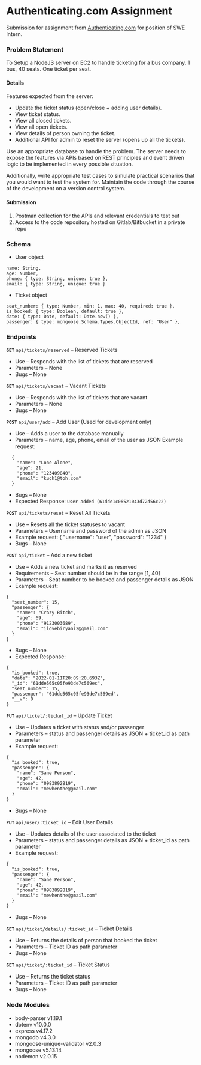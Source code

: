 # Authenticating.com Assignment
Submission for assignment from [Authenticating.com](https://Authentication.com) for position of SWE Intern.

### Problem Statement
To Setup a NodeJS server on EC2 to handle ticketing for a bus company. 1 bus, 40 seats. One ticket per seat.

#### Details
Features expected from the server:
- Update the ticket status (open/close + adding user details).
- View ticket status.
- View all closed tickets.
- View all open tickets.
- View details of person owning the ticket.
- Additional API for admin to reset the server (opens up all the tickets).

Use an appropriate database to handle the problem. The server needs to expose the features via APIs based on REST principles and event driven logic to be implemented in every possible situation.

Additionally, write appropriate test cases to simulate practical scenarios that you would want to test the system for. Maintain the code through the course of the development on a version control system.

#### Submission
1. Postman collection for the APIs and relevant credentials to test out
2. Access to the code repository hosted on Gitlab/Bitbucket in a private repo

### Schema
- User object
```
name: String,
age: Number,
phone: { type: String, unique: true },
email: { type: String, unique: true }
```

- Ticket object
```
seat_number: { type: Number, min: 1, max: 40, required: true },
is_booked: { type: Boolean, default: true },
date: { type: Date, default: Date.now() },
passenger: { type: mongoose.Schema.Types.ObjectId, ref: "User" },
```

### Endpoints

 **`GET`** `api/tickets/reserved` – Reserved Tickets
- Use – Responds with the list of tickets that are reserved
- Parameters – None
- Bugs – None

**`GET`** `api/tickets/vacant` – Vacant Tickets
- Use – Responds with the list of tickets that are vacant
- Parameters – None
- Bugs – None

**`POST`** `api/user/add` – Add User (Used for development only)
- Use – Adds a user to the database manually
- Parameters – name, age, phone, email of the user as JSON
Example request:
```       
  {
    "name": "Lone Alone",
    "age": 21,
    "phone": "123409840",
    "email": "kuch1@toh.com"
  }
```
- Bugs – None
- Expected Response:
`User added (61dde1c06521043d72d56c22)`

**`POST`** `api/tickets/reset` – Reset All Tickets
- Use – Resets all the ticket statuses to vacant
- Parameters – Username and password of the admin as JSON
- Example request:
     {
         "username": "user",
         "password": "1234"
     }
- Bugs – None

**`POST`** `api/ticket` – Add a new ticket
- Use – Adds a new ticket and marks it as reserved
- Requirements – Seat number should be in the range [1, 40]
- Parameters – Seat number to be booked and passenger details as JSON
- Example request:
```
{
  "seat_number": 15,
  "passenger": {
    "name": "Crazy Bitch",
    "age": 69,
    "phone": "9123003689",
    "email": "ilovebiryani2@gmail.com"
  }
}
```
- Bugs – None
- Expected Response:
```
{
  "is_booked": true,
  "date": "2022-01-11T20:09:20.693Z",
  "_id": "61dde565c05fe93de7c569ec",
  "seat_number": 15,
  "passenger": "61dde565c05fe93de7c569ed",
  "__v": 0
}
```

**`PUT`** `api/ticket/:ticket_id` – Update Ticket
- Use – Updates a ticket with status and/or passenger
- Parameters – status and passenger details as JSON + ticket_id as path
parameter
- Example request:
```
{
  "is_booked": true,
  "passenger": {
    "name": "Sane Person",
    "age": 42,
    "phone": "0983892819",
    "email": "mewhenthe@gmail.com"
  }
}
```
- Bugs – None

**`PUT`** `api/user/:ticket_id` – Edit User Details
- Use – Updates details of the user associated to the ticket
- Parameters – status and passenger details as JSON + ticket_id as path
parameter
- Example request:
```
{
  "is_booked": true,
  "passenger": {
    "name": "Sane Person",
    "age": 42,
    "phone": "0983892819",
    "email": "mewhenthe@gmail.com"
  }
}
```
- Bugs – None

**`GET`** `api/ticket/details/:ticket_id` – Ticket Details
- Use – Returns the details of person that booked the ticket
- Parameters – Ticket ID as path parameter
- Bugs – None

**`GET`** `api/ticket/:ticket_id` – Ticket Status
- Use – Returns the ticket status
- Parameters – Ticket ID as path parameter
- Bugs – None

### Node Modules
- body-parser v1.19.1
- dotenv v10.0.0
- express v4.17.2
- mongodb v4.3.0
- mongoose-unique-validator v2.0.3
- mongoose v5.13.14
- nodemon v2.0.15
